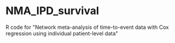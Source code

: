 # NMA_IPD_survival
R code for "Network meta-analysis of time-to-event data with Cox regression using individual patient-level data"
